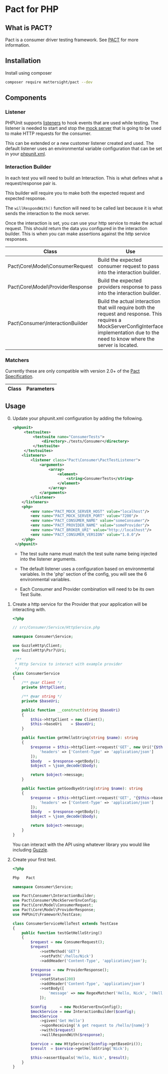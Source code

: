 # Pact for PHP

## What is PACT?
Pact is a consumer driver testing framework. See [PACT](pact.io) for more information.

## Installation

Install using composer

```bash
composer require mattersight/pact --dev
```

## Components

### Listener
PHPUnit supports [listeners](https://phpunit.de/manual/current/en/appendixes.configuration.html#appendixes.configuration.test-listeners) to hook events that are used while testing. The listener is needed to start and stop the [mock server](https://github.com/pact-foundation/pact-mock_service) that is going to be used to make HTTP requests for the consumer.

This can be extended or a new customer listener created and used. The default listener uses an environmental variable configuration that can be set in your [phpunit.xml](#Usage).

### Interaction Builder

In each test you will need to build an Interaction. This is what defines what a request/response pair is.

This builder will require you to make both the expected request and expected response.

The `willRespondWith()` function will need to be called last because it is what sends the interaction to the mock server.

Once the interaction is set, you can use your http service to make the actual request. This should return the data you configured in the interaction builder. This is when you can make assertions against the http service responses.

Class | Use
--- | ---
Pact\Core\Model\ConsumerRequest | Build the expected consumer request to pass into the interaction builder.
Pact\Core\Model\ProviderResponse | Build the expected providers response to pass into the interaction builder.
Pact\Consumer\InteractionBuilder | Build the actual interaction that will require both the request and response. This requires a MockServerConfigInterface implementation due to the need to know where the server is located.

### Matchers

Currently these are only compatible with version 2.0+ of the [Pact Specification](https://github.com/pact-foundation/pact-specification).

Class | Parameters
--- | ---


## Usage

0. Update your phpunit.xml configuration by adding the following.

    ```xml
    <phpunit>
         <testsuites>
             <testsuite name="ConsumerTests">
                 <directory>./tests/Consumer</directory>
             </testsuite>
         </testsuites>
        <listeners>
            <listener class="Pact\Consumer\PactTestListener">
                <arguments>
                    <array>
                        <element>
                            <string>ConsumerTests</string>
                        </element>
                    </array>
                </arguments>
            </listener>
        </listeners>
        <php>
            <env name="PACT_MOCK_SERVER_HOST" value="localhost"/>
            <env name="PACT_MOCK_SERVER_PORT" value="7200"/>
            <env name="PACT_CONSUMER_NAME" value="someConsumer"/>
            <env name="PACT_PROVIDER_NAME" value="someProvider"/>
            <env name="PACT_BROKER_URI" value="http://localhost"/>
            <env name="PACT_CONSUMER_VERSION" value="1.0.0"/>
        </php>
     </phpunit>
    ```
    
    * The test suite name must match the test suite name being injected into the listener arguments.
    
    * The default listener uses a configuration based on environmental variables. In the 'php' section of the config, you will see the 6 environmental variables.
    
    * Each Consumer and Provider combination will need to be its own Test Suite.

0. Create a http service for the Provider that your application will be interacting with.

    ```php
   <?php
    
    // src/Consumer/Service/HttpService.php
    
    namespace Consumer\Service;
    
    use GuzzleHttp\Client;
    use GuzzleHttp\Psr7\Uri;
    
     /**
     * Http Service to interact with example provider
     */
    class ConsumerService
    {
        /** @var Client */
        private $httpClient;
    
        /** @var string */
        private $baseUri;
    
        public function __construct(string $baseUri)
        {
            $this->httpClient = new Client();
            $this->baseUri    = $baseUri;
        }
    
        public function getHelloString(string $name): string
        {
            $response = $this->httpClient->request('GET', new Uri("{$this->baseUri}/hello/{$name}"), [
                'headers' => ['Content-Type' => 'application/json']
            ]);
            $body   = $response->getBody();
            $object = \json_decode($body);
    
            return $object->message;
        }
    
        public function getGoodbyeString(string $name): string
        {
            $response = $this->httpClient->request('GET', "{$this->baseUri}/goodbye/{$name}", [
                'headers' => ['Content-Type' => 'application/json']
            ]);
            $body   = $response->getBody();
            $object = \json_decode($body);
    
            return $object->message;
        }
    }
    ```
    
    You can interact with the API using whatever library you would like including [Guzzle](https://github.com/guzzle/guzzle).

0. Create your first test.

    ```php
   <?php
    
    Php   Pact            
    
    namespace Consumer\Service;
    
    use Pact\Consumer\InteractionBuilder;
    use Pact\Consumer\MockServerEnvConfig;
    use Pact\Core\Model\ConsumerRequest;
    use Pact\Core\Model\ProviderResponse;
    use PHPUnit\Framework\TestCase;
    
    class ConsumerServiceHelloTest extends TestCase
    {
        public function testGetHelloString()
        {
            $request = new ConsumerRequest();
            $request
                ->setMethod('GET')
                ->setPath('/hello/Nick')
                ->addHeader('Content-Type', 'application/json');
    
            $response = new ProviderResponse();
            $response
                ->setStatus(200)
                ->addHeader('Content-Type', 'application/json')
                ->setBody([
                    'message' => new RegexMatcher('Hello, Nick', '(Hello, ).*')
                ]);
    
            $config      = new MockServerEnvConfig();
            $mockService = new InteractionBuilder($config);
            $mockService
                ->given('Get Hello')
                ->uponReceiving('A get request to /hello/{name}')
                ->with($request)
                ->willRespondWith($response);
    
            $service = new HttpService($config->getBaseUri());
            $result  = $service->getHelloString('Nick');
    
            $this->assertEquals('Hello, Nick', $result);
        }
   }
    ```